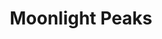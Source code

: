 ---
layout: gamepage
lang: "en"
title: "Moonlight Peaks"
description: "Short project description."
---